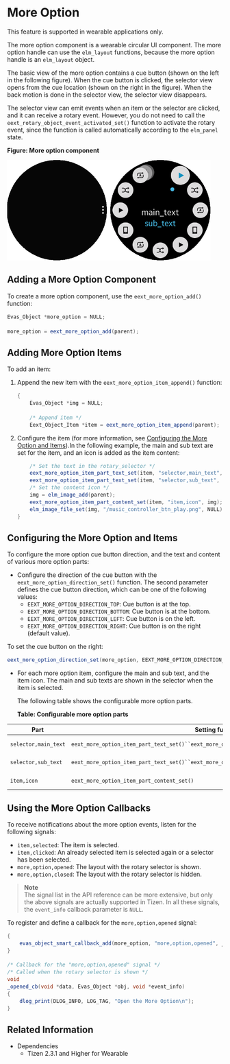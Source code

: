 # More Option

This feature is supported in wearable applications only.

The more option component is a wearable circular UI component. The more option handle can use the `elm_layout` functions, because the more option handle is an `elm_layout` object.

The basic view of the more option contains a cue button (shown on the left in the following figure). When the cue button is clicked, the selector view opens from the cue location (shown on the right in the figure). When the back motion is done in the selector view, the selector view disappears.

The selector view can emit events when an item or the selector are clicked, and it can receive a rotary event. However, you do not need to call the `eext_rotary_object_event_activated_set()` function to activate the rotary event, since the function is called automatically according to the `elm_panel` state.

**Figure: More option component**

![More option component](./media/more_option.png)

## Adding a More Option Component

To create a more option component, use the `eext_more_option_add()` function:

```csharp
Evas_Object *more_option = NULL;

more_option = eext_more_option_add(parent);
```

## Adding More Option Items

To add an item:

1. Append the new item with the `eext_more_option_item_append()` function:

   ```csharp
   {
       Evas_Object *img = NULL;

       /* Append item */
       Eext_Object_Item *item = eext_more_option_item_append(parent);
   ```

2. Configure the item (for more information, see [Configuring the More Option and Items](#configure)).In the following example, the main and sub text are set for the item, and an icon is added as the item content:

   ```csharp
       /* Set the text in the rotary_selector */
       eext_more_option_item_part_text_set(item, "selector,main_text", "test1");
       eext_more_option_item_part_text_set(item, "selector,sub_text", "test1");
       /* Set the content icon */
       img = elm_image_add(parent);
       eext_more_option_item_part_content_set(item, "item,icon", img);
       elm_image_file_set(img, "/music_controller_btn_play.png", NULL);
   }
   ```

## Configuring the More Option and Items

To configure the more option cue button direction, and the text and content of various more option parts:

- Configure the direction of the cue button with the `eext_more_option_direction_set()` function. The second parameter defines the cue button direction, which can be one of the following values:  
  - `EEXT_MORE_OPTION_DIRECTION_TOP`: Cue button is at the top.
  - `EEXT_MORE_OPTION_DIRECTION_BOTTOM`: Cue button is at the bottom.
  - `EEXT_MORE_OPTION_DIRECTION_LEFT`: Cue button is on the left.
  - `EEXT_MORE_OPTION_DIRECTION_RIGHT`: Cue button is on the right (default value).  

 To set the cue button on the right:

  ```csharp
  eext_more_option_direction_set(more_option, EEXT_MORE_OPTION_DIRECTION_RIGHT);
  ```

- For each more option item, configure the main and sub text, and the item icon. The main and sub texts are shown in the selector when the item is selected.

  The following table shows the configurable more option parts.

  **Table: Configurable more option parts**  

| Part                 | Setting function                         | View                                     |
  |--------------------|-----------------------|--------------------------------|
  | `selector,main_text` | `eext_more_option_item_part_text_set()``eext_more_option_item_domain_translatable_part_text_set()` | ![main_text](./media/more_option_main.png) |
  | `selector,sub_text`  | `eext_more_option_item_part_text_set()``eext_more_option_item_domain_translatable_part_text_set()` | ![sub_text](./media/more_option_sub.png) |
  | `item,icon`          | `eext_more_option_item_part_content_set()` | ![Item content](./media/more_option_item.png) |

## Using the More Option Callbacks

To receive notifications about the more option events, listen for the following signals:

- `item,selected`: The item is selected.
- `item,clicked`: An already selected item is selected again or a selector has been selected.
- `more,option,opened`: The layout with the rotary selector is shown.
- `more,option,closed`: The layout with the rotary selector is hidden.

> **Note**  
> The signal list in the API reference can be more extensive, but only the above signals are actually supported in Tizen.
> In all these signals, the `event_info` callback parameter is `NULL`.

To register and define a callback for the `more,option,opened` signal:

```csharp
{
    evas_object_smart_callback_add(more_option, "more,option,opened", _opened_cb, data);
}

/* Callback for the "more,option,opened" signal */
/* Called when the rotary selector is shown */
void
_opened_cb(void *data, Evas_Object *obj, void *event_info)
{
    dlog_print(DLOG_INFO, LOG_TAG, "Open the More Option\n");
}
```

## Related Information
- Dependencies
  - Tizen 2.3.1 and Higher for Wearable
